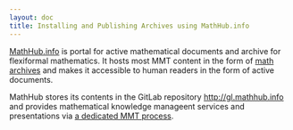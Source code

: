```yaml
---
layout: doc
title: Installing and Publishing Archives using MathHub.info 
---
```


[MathHub.info](http://mathhub.info) is portal for active mathematical documents and
archive for flexiformal mathematics. It hosts most MMT content in the form of
[math archives](archives) and makes it accessible to human readers in the
form of active documents.

MathHub stores its contents in the GitLab repository http://gl.mathhub.info and provides
mathematical knowledge manageent services and presentations via
[a dedicated MMT process](http://mmt.mathhub.info). 
